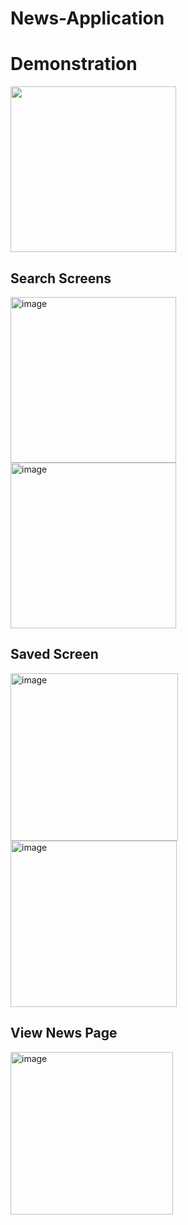 # News-Application

# Demonstration
<img src = "https://github.com/Mark-McCleane/News-Application/assets/26508731/784467ca-97d1-405c-a52a-e0b06d44eff7" width = "265"/>

## Search Screens

<img width="265" alt="image" src="https://github.com/Mark-McCleane/News-Application/assets/26508731/14d73dd0-7541-44a3-b9c1-c47672a4c0d1"/>

<img width="265" alt="image" src="https://github.com/Mark-McCleane/News-Application/assets/26508731/8e127390-b11e-4a34-96ec-bdbe667c3bc2"/>


## Saved Screen
<img width="268" alt="image" src="https://github.com/Mark-McCleane/News-Application/assets/26508731/194ca581-3d8c-475e-b90a-b7211fdd7926"/>

<img width="266" alt="image" src="https://github.com/Mark-McCleane/News-Application/assets/26508731/0f1295a8-e7f6-45b2-98ab-b8f571353891"/>

## View News Page
<img width="260" alt="image" src="https://github.com/Mark-McCleane/News-Application/assets/26508731/d05517bf-6b85-4b39-94dd-28b3bead1fa3"/>
